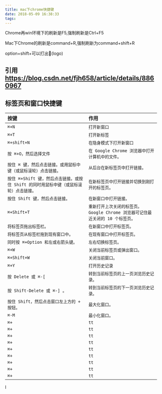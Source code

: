 ```yaml
---
title: mac下chrome快捷键
date: 2018-05-09 16:38:33
tags:
---
```


Chrome再win环境下的刷新是F5,强制刷新是Ctrl+F5

Mac下Chrome的刷新是command+R,强制刷新为command+shift+R


option+shift+可以打出(logo)

## 引用 https://blog.csdn.net/fjh658/article/details/8860967

## 标签页和窗口快捷键


| 按键 | 作用 | 
| :-- | :-- | 
| `⌘+N` | `打开新窗口` |
| `⌘+T` | `打开新标签` |
| `⌘+shift+N` | `在隐身模式下打开新窗口` |
| `按 ⌘+O，然后选择文件` | `在 Google Chrome 浏览器中打开计算机中的文件。` |
| `按住 ⌘ 键，然后点击链接。或用鼠标中键（或鼠标滚轮）点击链接。` | `从后台在新标签页中打开链接。` |
| `按住 ⌘+Shift 键，然后点击链接。或按住 Shift 的同时用鼠标中键（或鼠标滚轮）点击链接。` | `在新标签页中打开链接并切换到刚打开的标签页。` |
| `按住 Shift 键，然后点击链接。` | `在新窗口中打开链接。` |
| `⌘+Shift+T` | `重新打开上次关闭的标签页。Google Chrome 浏览器可记住最近关闭的 10 个标签页。` |
| `将标签页拖出标签栏。	` | `在新窗口中打开标签页。` |
| `将标签页从标签栏拖到现有窗口中。` | `在现有窗口中打开标签页。` |
| `同时按 ⌘+Option 和左或右箭头键。	` | `左右切换标签页。` |
| `⌘+W` | `关闭当前标签页或弹出窗口。` |
| `⌘+Shift+W	` | `关闭当前窗口。` |
| `⌘+Y` | `打开历史记录` |
| `按 Delete 或 ⌘-[	` | `转到当前标签页的上一页浏览历史记录。` |
| `按 Shift-Delete 或 ⌘-]	。` | `转到当前标签页的下一页浏览历史记录。` |
| `按住 Shift，然后点击窗口左上方的 + 按钮。	` | `最大化窗口。` |
| `⌘-M	` | `最小化窗口。` |
| `⌘+` | `tt` |
| `⌘+` | `tt` |
| `⌘+` | `tt` |
| `⌘+` | `tt` |
| `⌘+` | `tt` |
| `⌘+` | `tt` |
| `⌘+` | `tt` |
| `⌘+` | `tt` |
| `⌘+` | `tt` |
I
